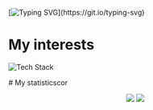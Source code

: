 [![Typing SVG](https://readme-typing-svg.demolab.com/?lines=Hello!+my+favorite+coder!)](https://git.io/typing-svg)

# My interests
<p align="left"> <img src="https://skillicons.dev/icons?i=python,github,discord,git,windows,vscode,linux&theme=dark" alt="Tech Stack"/> </p>
# My statisticscor
<p align="center"> <img src="https://github-readme-stats.vercel.app/api?username=neko152&show_icons=true&theme=radical" /> <img src="https://github-readme-streak-stats.herokuapp.com/?user=neko152&theme=dark" /> </p>
